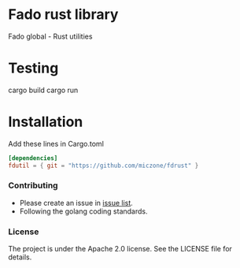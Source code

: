 # Fado rust library
Fado global - Rust utilities

# Testing
cargo build
cargo run

# Installation
Add these lines in Cargo.toml

```toml
[dependencies]
fdutil = { git = "https://github.com/miczone/fdrust" }
```

### Contributing
- Please create an issue in <a href="https://github.com/miczone/fdrust/issues">issue list</a>.
- Following the golang coding standards. 

### License
The project is under the Apache 2.0 license. See the LICENSE file for details.